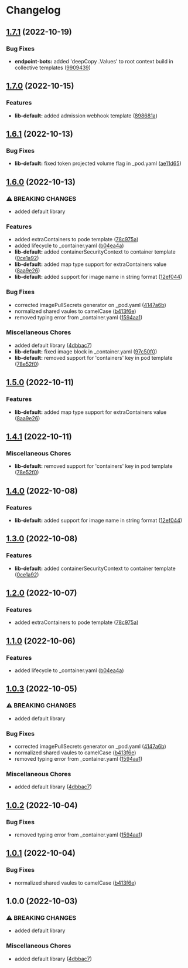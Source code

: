# Changelog

## [1.7.1](https://github.com/ptonini/helm-charts/compare/lib-default-v1.7.0...lib-default-v1.7.1) (2022-10-19)


### Bug Fixes

* **endpoint-bots:** added 'deepCopy .Values' to root context build in collective templates ([9909439](https://github.com/ptonini/helm-charts/commit/990943913b3c03f7904ae777521082fa39b53ab5))

## [1.7.0](https://github.com/ptonini/helm-charts/compare/lib-default-v1.6.1...lib-default-v1.7.0) (2022-10-15)


### Features

* **lib-default:** added admission webhook template ([898681a](https://github.com/ptonini/helm-charts/commit/898681a6f2282be1c3603bdf0a88741ac221c234))

## [1.6.1](https://github.com/ptonini/helm-charts/compare/lib-default-v1.6.0...lib-default-v1.6.1) (2022-10-13)


### Bug Fixes

* **lib-default:** fixed token projected volume flag in _pod.yaml ([ae11d65](https://github.com/ptonini/helm-charts/commit/ae11d65e910401a9538be10b09cf6441351c10d5))

## [1.6.0](https://github.com/ptonini/helm-charts/compare/lib-default-v1.5.0...lib-default-v1.6.0) (2022-10-13)


### ⚠ BREAKING CHANGES

* added default library

### Features

* added extraContainers to pode template ([78c975a](https://github.com/ptonini/helm-charts/commit/78c975acbf972e3180d4a6307c706576b2825fc0))
* added lifecycle to _container.yaml ([b04ea4a](https://github.com/ptonini/helm-charts/commit/b04ea4a08e6f3337929b7adfac5e0bc81d16c18c))
* **lib-default:** added containerSecurityContext to container template ([0ce1a92](https://github.com/ptonini/helm-charts/commit/0ce1a920c9c1efd81ccbfd4c56771374c0e98963))
* **lib-default:** added map type support for extraContainers value ([8aa9e26](https://github.com/ptonini/helm-charts/commit/8aa9e26d8a32da347db4ae6ec7d6479b36697b8d))
* **lib-default:** added support for image name in string format ([12ef044](https://github.com/ptonini/helm-charts/commit/12ef04449459a2f9bee6646080da894501a46f04))


### Bug Fixes

* corrected imagePullSecrets generator on _pod.yaml ([4147a6b](https://github.com/ptonini/helm-charts/commit/4147a6b659139dc7b6c6d99f77e7cc6bc8956cec))
* normalized shared vaules to camelCase ([b413f6e](https://github.com/ptonini/helm-charts/commit/b413f6e91f82ed1178e56c5f8ba33f5f465c6c09))
* removed typing error from _container.yaml ([1594aa1](https://github.com/ptonini/helm-charts/commit/1594aa19f8ae37d64a720719d2f1c88e143edaeb))


### Miscellaneous Chores

* added default library ([4dbbac7](https://github.com/ptonini/helm-charts/commit/4dbbac73bfe95e625cf3a5928d93ec209d6466ce))
* **lib-default:** fixed image block in _container.yaml ([97c50f0](https://github.com/ptonini/helm-charts/commit/97c50f0090b0fa3062b95ee8c49b00807c695bbd))
* **lib-default:** removed support for 'containers' key in pod template ([78e52f0](https://github.com/ptonini/helm-charts/commit/78e52f0408615d9672c46797d4882b4d67e2ba94))

## [1.5.0](https://github.com/ptonini/helm-charts/compare/lib-default-v1.4.1...lib-default-v1.5.0) (2022-10-11)


### Features

* **lib-default:** added map type support for extraContainers value ([8aa9e26](https://github.com/ptonini/helm-charts/commit/8aa9e26d8a32da347db4ae6ec7d6479b36697b8d))

## [1.4.1](https://github.com/ptonini/helm-charts/compare/lib-default-v1.4.0...lib-default-v1.4.1) (2022-10-11)


### Miscellaneous Chores

* **lib-default:** removed support for 'containers' key in pod template ([78e52f0](https://github.com/ptonini/helm-charts/commit/78e52f0408615d9672c46797d4882b4d67e2ba94))

## [1.4.0](https://github.com/ptonini/helm-charts/compare/lib-default-v1.3.0...lib-default-v1.4.0) (2022-10-08)


### Features

* **lib-default:** added support for image name in string format ([12ef044](https://github.com/ptonini/helm-charts/commit/12ef04449459a2f9bee6646080da894501a46f04))

## [1.3.0](https://github.com/ptonini/helm-charts/compare/lib-default-v1.2.0...lib-default-v1.3.0) (2022-10-08)


### Features

* **lib-default:** added containerSecurityContext to container template ([0ce1a92](https://github.com/ptonini/helm-charts/commit/0ce1a920c9c1efd81ccbfd4c56771374c0e98963))

## [1.2.0](https://github.com/ptonini/helm-charts/compare/lib-default-v1.1.0...lib-default-v1.2.0) (2022-10-07)


### Features

* added extraContainers to pode template ([78c975a](https://github.com/ptonini/helm-charts/commit/78c975acbf972e3180d4a6307c706576b2825fc0))

## [1.1.0](https://github.com/ptonini/helm-charts/compare/lib-default-v1.0.3...lib-default-v1.1.0) (2022-10-06)


### Features

* added lifecycle to _container.yaml ([b04ea4a](https://github.com/ptonini/helm-charts/commit/b04ea4a08e6f3337929b7adfac5e0bc81d16c18c))

## [1.0.3](https://github.com/ptonini/helm-charts/compare/lib-default-v1.0.2...lib-default-v1.0.3) (2022-10-05)


### ⚠ BREAKING CHANGES

* added default library

### Bug Fixes

* corrected imagePullSecrets generator on _pod.yaml ([4147a6b](https://github.com/ptonini/helm-charts/commit/4147a6b659139dc7b6c6d99f77e7cc6bc8956cec))
* normalized shared vaules to camelCase ([b413f6e](https://github.com/ptonini/helm-charts/commit/b413f6e91f82ed1178e56c5f8ba33f5f465c6c09))
* removed typing error from _container.yaml ([1594aa1](https://github.com/ptonini/helm-charts/commit/1594aa19f8ae37d64a720719d2f1c88e143edaeb))


### Miscellaneous Chores

* added default library ([4dbbac7](https://github.com/ptonini/helm-charts/commit/4dbbac73bfe95e625cf3a5928d93ec209d6466ce))

## [1.0.2](https://github.com/ptonini/helm-charts/compare/lib-default-v1.0.1...lib-default-v1.0.2) (2022-10-04)


### Bug Fixes

* removed typing error from _container.yaml ([1594aa1](https://github.com/ptonini/helm-charts/commit/1594aa19f8ae37d64a720719d2f1c88e143edaeb))

## [1.0.1](https://github.com/ptonini/helm-charts/compare/lib-default-v1.0.0...lib-default-v1.0.1) (2022-10-04)


### Bug Fixes

* normalized shared vaules to camelCase ([b413f6e](https://github.com/ptonini/helm-charts/commit/b413f6e91f82ed1178e56c5f8ba33f5f465c6c09))

## 1.0.0 (2022-10-03)


### ⚠ BREAKING CHANGES

* added default library

### Miscellaneous Chores

* added default library ([4dbbac7](https://github.com/ptonini/helm-charts/commit/4dbbac73bfe95e625cf3a5928d93ec209d6466ce))
